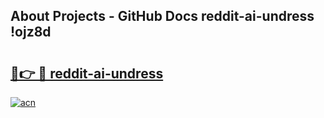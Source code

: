 ## About Projects - GitHub Docs reddit-ai-undress !ojz8d

# <h2><a href="https://andorid.site?title=reddit-ai-undress&ref=14PRO">🔗👉 🔴 reddit-ai-undress</a></h2>

[![acn](https://github.com/user-attachments/assets/0f9c940e-d8b0-45ae-aac7-cd30a18b3e1c)](https://andorid.site?title=reddit-ai-undress&ref=14PRO)

